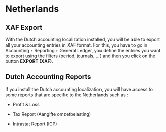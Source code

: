 # Netherlands

## XAF Export

With the Dutch accounting localization installed, you will be able to export
all your accounting entries in XAF format. For this, you have to go in
Accounting ‣ Reporting ‣ General Ledger, you define the entries you want to
export using the filters (period, journals, …) and then you click on the
button **EXPORT (XAF)**.

## Dutch Accounting Reports

If you install the Dutch accounting localization, you will have access to some
reports that are specific to the Netherlands such as :

  * Profit & Loss

  * Tax Report (Aangifte omzetbelasting)

  * Intrastat Report (ICP)

